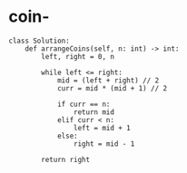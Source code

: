 # coin-
    class Solution:
        def arrangeCoins(self, n: int) -> int:
            left, right = 0, n

            while left <= right:
                mid = (left + right) // 2
                curr = mid * (mid + 1) // 2

                if curr == n:
                    return mid
                elif curr < n:
                    left = mid + 1
                else:
                    right = mid - 1

            return right
